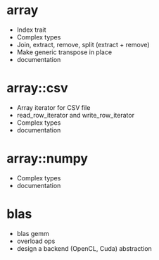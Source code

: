 array
=====

* Index trait 
* Complex types
* Join, extract, remove, split (extract + remove)
* Make generic transpose in place
* documentation

array::csv
==========

* Array iterator for CSV file
* read_row_iterator and write_row_iterator
* Complex types
* documentation

array::numpy
============

* Complex types
* documentation

blas
====

* blas gemm
* overload ops
* design a backend (OpenCL, Cuda) abstraction
